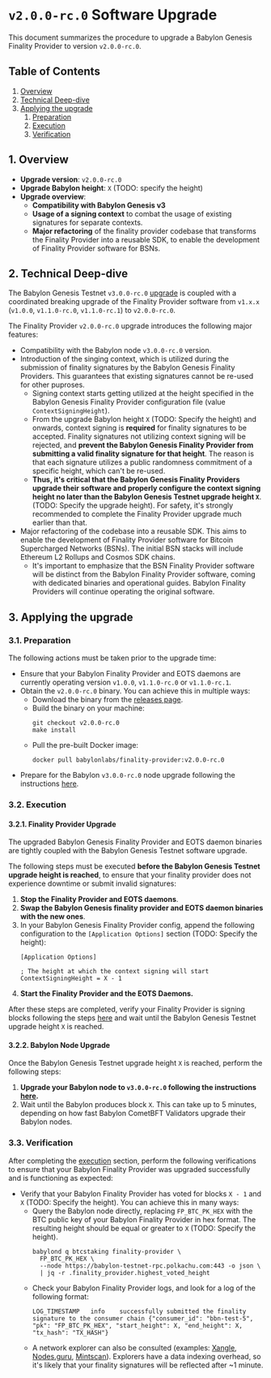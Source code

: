 # `v2.0.0-rc.0` Software Upgrade

This document summarizes the procedure to upgrade a Babylon Genesis Finality
Provider to version `v2.0.0-rc.0`.

## Table of Contents

1. [Overview](#1-overview)
2. [Technical Deep-dive](#2-technical-deep-dive)
3. [Applying the upgrade](#3-applying-the-upgrade)
   1. [Preparation](#31-preparation)
   2. [Execution](#32-execution)
   3. [Verification](#33-verification)

## 1. Overview

- **Upgrade version**: `v2.0.0-rc.0`
- **Upgrade Babylon height**: `X` (TODO: specify the height)
- **Upgrade overview**:
  - **Compatibility with Babylon Genesis v3**
  - **Usage of a signing context** to combat the usage of existing signatures for
    separate contexts.
  - **Major refactoring** of the finality provider codebase that
    transforms the Finality Provider into a reusable SDK, to enable the
    development of Finality Provider software for BSNs.

## 2. Technical Deep-dive

The Babylon Genesis Testnet `v3.0.0-rc.0`
[upgrade](../../../babylon-node/upgrades/v3/README.md) is coupled with a
coordinated breaking upgrade of the Finality Provider software from `v1.x.x`
(`v1.0.0`, `v1.1.0-rc.0`, `v1.1.0-rc.1`) to `v2.0.0-rc.0`.

The Finality Provider `v2.0.0-rc.0` upgrade introduces the following major
features:
- Compatibility with the Babylon node `v3.0.0-rc.0` version.
- Introduction of the singing context, which is utilized during the submission
  of finality signatures by the Babylon Genesis Finality Providers. This
  guarantees that existing signatures cannot be re-used for other puproses.
  - Signing context starts getting utilized at the height specified in the
    Babylon Genesis Finality Provider configuration file (value
    `ContextSigningHeight`).
  - From the upgrade Babylon height `X` (TODO: Specify the height) and onwards,
    context signing is **required** for finality signatures to be accepted. Finality
    signatures not utilizing context signing will be rejected, and **prevent
    the Babylon Genesis Finality Provider from submitting a valid finality
    signature for that height**. The reason is that each signature utilizes
    a public randomness commitment of a specific height, which can't be re-used.
  - **Thus, it's critical that the Babylon Genesis Finality Providers upgrade
    their software and properly configure the context signing height no later
    than the Babylon Genesis Testnet upgrade height `X`**. (TODO: Specify the
    upgrade height). For safety, it's strongly recommended to complete the
    Finality Provider upgrade much earlier than that.
- Major refactoring of the codebase into a reusable SDK. This aims to enable
  the development of Finality Provider software for Bitcoin Supercharged
  Networks (BSNs). The initial BSN stacks will include Ethereum L2 Rollups and
  Cosmos SDK chains.
  - It's important to emphasize that the BSN Finality Provider software will be
    distinct from the Babylon Finality Provider software, coming with dedicated
    binaries and operational guides. Babylon Finality Providers will continue
    operating the original software.

## 3. Applying the upgrade

### 3.1. Preparation

The following actions must be taken prior to the upgrade time:
- Ensure that your Babylon Finality Provider and EOTS daemons are currently
  operating version `v1.0.0`, `v1.1.0-rc.0` or `v1.1.0-rc.1`.
- Obtain the `v2.0.0-rc.0` binary. You can achieve this in multiple ways:
  - Download the binary from the [releases
    page](https://github.com/babylonlabs-io/finality-provider/releases/tag/v2.0.0-rc.0).
  - Build the binary on your machine:
    ```shell
    git checkout v2.0.0-rc.0
    make install
    ```
  - Pull the pre-built Docker image:
    ```shell
    docker pull babylonlabs/finality-provider:v2.0.0-rc.0
    ```
- Prepare for the Babylon `v3.0.0-rc.0` node upgrade following the instructions
  [here](../../../babylon-node/upgrades/v3/README.md#3-1-preparation).

### 3.2. Execution

#### 3.2.1. Finality Provider Upgrade

The upgraded Babylon Genesis Finality Provider and EOTS daemon binaries are
tightly coupled with the Babylon Genesis Testnet software upgrade.

The following steps must be executed **before the Babylon Genesis Testnet
upgrade height is reached**, to ensure that your finality provider does not
experience downtime or submit invalid signatures:
1. **Stop the Finality Provider and EOTS daemons**.
2. **Swap the Babylon Genesis finality provider and EOTS daemon binaries with
   the new ones**.
3. In your Babylon Genesis Finality Provider config, append the following
   configuration to the `[Application Options]` section
   (TODO: Specify the height):
   ```shell
   [Application Options]

   ; The height at which the context signing will start
   ContextSigningHeight = X - 1
   ```
4. **Start the Finality Provider and the EOTS Daemons.**

After these steps are completed, verify your Finality Provider is signing blocks
following the steps [here](#33-verification) and wait until the Babylon Genesis
Testnet upgrade height `X` is reached.

#### 3.2.2. Babylon Node Upgrade

Once the Babylon Genesis Testnet upgrade height `X` is reached, perform the
following steps:
1. **Upgrade your Babylon node to `v3.0.0-rc.0` following the instructions
   [here](../../../babylon-node/upgrades/v3/README.md#3-2-execution).**
2. Wait until the Babylon produces block `X`. This can take up to 5 minutes,
   depending on how fast Babylon CometBFT Validators upgrade their Babylon
   nodes.

### 3.3. Verification

After completing the [execution](#32-execution) section, perform the following
verifications to ensure that your Babylon Finality Provider was upgraded
successfully and is functioning as expected:
- Verify that your Babylon Finality Provider has voted for blocks `X - 1` and
  `X` (TODO: Specify the height). You can achieve this in many ways:
  - Query the Babylon node directly, replacing `FP_BTC_PK_HEX` with the BTC
    public key of your Babylon Finality Provider in hex format. The resulting
    height should be equal or greater to `X` (TODO: Specify the height).
    ```shell
    babylond q btcstaking finality-provider \
      FP_BTC_PK_HEX \
      --node https://babylon-testnet-rpc.polkachu.com:443 -o json \
      | jq -r .finality_provider.highest_voted_height
    ```
  - Check your Babylon Finality Provider logs, and look for a log of the
    following format:
    ```shell
    LOG_TIMESTAMP	info	successfully submitted the finality signature to the consumer chain	{"consumer_id": "bbn-test-5", "pk": "FP_BTC_PK_HEX", "start_height": X, "end_height": X, "tx_hash": "TX_HASH"}
    ```
  - A network explorer can also be consulted (examples:
   [Xangle](https://babylon-explorer.xangle.io/testnet/finality-providers),
   [Nodes.guru](https://testnet.babylon.explorers.guru/finality-providers),
   [Mintscan](https://www.mintscan.io/babylon-testnet/finality-providers)).
   Explorers have a data indexing overhead, so it's likely that your finality
   signatures will be reflected after ~1 minute.
